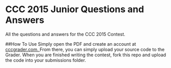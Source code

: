 # CCC 2015 Junior Questions and Answers
All the questions and answers for the CCC 2015 Contest.  

##How To Use
Simply open the PDF and create an account at <a href="http://cccgrader.com/">cccgrader.com. </a> From there, you can simply upload your source code to the Grader. When you are finished writing the contest, fork this repo and upload the code into your submissions folder.

